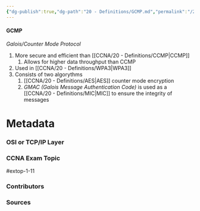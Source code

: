 ```yaml
---
{"dg-publish":true,"dg-path":"20 - Definitions/GCMP.md","permalink":"/20-definitions/gcmp/","tags":["defs_ccna"]}
---
```


#### GCMP
*Galois/Counter Mode Protocol*
1. More secure and efficient than [[CCNA/20 - Definitions/CCMP\|CCMP]]
	1. Allows for higher data throughput than CCMP
2. Used in [[CCNA/20 - Definitions/WPA3\|WPA3]]
3. Consists of two algorythms
	1. [[CCNA/20 - Definitions/AES\|AES]] counter mode encryption
	2. *GMAC (Galois Message Authentication Code)* is used as a [[CCNA/20 - Definitions/MIC\|MIC]] to ensure the integrity of messages




# Metadata
### OSI or TCP/IP Layer

### CCNA Exam Topic
#extop-1-11 
### Contributors

### Sources

